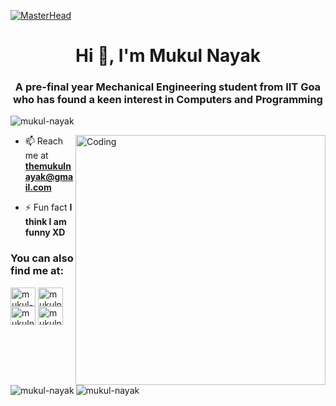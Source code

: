 [![MasterHead](https://media-exp1.licdn.com/dms/image/C4E16AQGV-pwMaPddtQ/profile-displaybackgroundimage-shrink_350_1400/0/1621423264858?e=1629936000&v=beta&t=UpIuUsP2dRBIIucRAKlFgqCPd-DOlajtItCdUQIYjNU)](https://www.linkedin.com/in/mukul-nayak/)
<h1 align="center">Hi 👋, I'm Mukul Nayak</h1>
<h3 align="center">A pre-final year Mechanical Engineering student from IIT Goa who has found a keen interest in Computers and Programming</h3>

<p align="left"> <img src="https://komarev.com/ghpvc/?username=mukul-nayak&label=Profile%20views&color=129e00&style=plastic" alt="mukul-nayak" /> </p>
<img align="right" alt="Coding" width="400" src="https://cdn.dribbble.com/users/579758/screenshots/7913682/media/dba653894c5db9ef322647cb1701240e.jpg">

<!-- - 👨‍💻 You can also check out my portfolio at [https://khushboogoel01.github.io/](https://khushboogoel01.github.io/) -->

- 📫 Reach me at **themukulnayak@gmail.com**

- ⚡ Fun fact **I think I am funny XD**

<h3 align="left">You can also find me at:</h3>
<p align="left">
<a href="https://linkedin.com/in/mukul-nayak" target="blank"><img align="center" src="https://cdn.jsdelivr.net/npm/simple-icons@3.0.1/icons/linkedin.svg" alt="mukul-nayak" height="30" width="40" /></a>
<a href="https://www.codechef.com/users/mukulnayak" target="blank"><img align="center" src="https://cdn.jsdelivr.net/npm/simple-icons@3.0.1/icons/codechef.svg" alt="mukulnayak" height="30" width="40" /></a>
<a href="https://codeforces.com/profile/mukulnayak" target="blank"><img align="center" src="https://cdn.jsdelivr.net/npm/simple-icons@3.0.1/icons/codeforces.svg" alt="mukulnayak" height="30" width="40" /></a>
<a href="https://leetcode.com/mukulnayak/" target="blank"><img align="center" src="https://cdn.jsdelivr.net/npm/simple-icons@3.0.1/icons/leetcode.svg" alt="mukulnayak" height="30" width="40" /></a>
</p>


<p><img align="left" src="https://github-readme-stats.vercel.app/api/top-langs?username=mukul-nayak&show_icons=true&locale=en&layout=compact" alt="mukul-nayak" /></p>

<p>&nbsp;<img align="center" src="https://github-readme-stats.vercel.app/api?username=mukul-nayak&show_icons=true&locale=en" alt="mukul-nayak" /></p>





